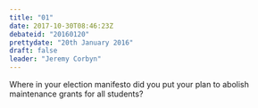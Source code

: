 ```yaml
---
title: "01"
date: 2017-10-30T08:46:23Z
debateid: "20160120"
prettydate: "20th January 2016"
draft: false
leader: "Jeremy Corbyn"
---
```


Where in your election manifesto did you put your plan to abolish maintenance grants for all students?